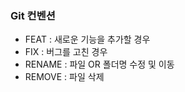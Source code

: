 ### Git 컨벤션
- FEAT : 새로운 기능을 추가할 경우
- FIX : 버그를 고친 경우
- RENAME : 파일 OR 폴더명 수정 및 이동
- REMOVE : 파일 삭제
